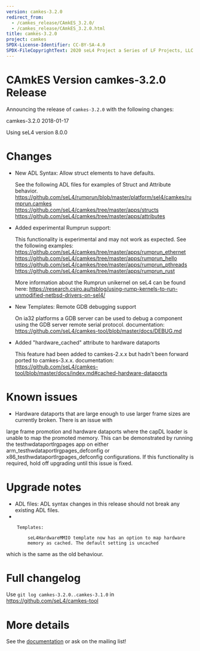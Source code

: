 ```yaml
---
version: camkes-3.2.0
redirect_from:
  - /camkes_release/CAmkES_3.2.0/
  - /camkes_release/CAmkES_3.2.0.html
title: camkes-3.2.0
project: camkes
SPDX-License-Identifier: CC-BY-SA-4.0
SPDX-FileCopyrightText: 2020 seL4 Project a Series of LF Projects, LLC.
---
```

# CAmkES Version camkes-3.2.0 Release


Announcing the release of `camkes-3.2.0` with the following changes:

camkes-3.2.0 2018-01-17

Using seL4 version 8.0.0

# Changes


- New ADL Syntax: Allow struct elements to have defaults.

    See the following ADL files for examples of Struct and
    Attribute behavior.
    <https://github.com/seL4/rumprun/blob/master/platform/sel4/camkes/rumprun.camkes>
    <https://github.com/seL4/camkes/tree/master/apps/structs>
    <https://github.com/seL4/camkes/tree/master/apps/attributes>

- Added experimental Rumprun support:

    This functionality is experimental and may not work
    as expected. See the following examples:
    <https://github.com/seL4/camkes/tree/master/apps/rumprun_ethernet>
    <https://github.com/seL4/camkes/tree/master/apps/rumprun_hello>
    <https://github.com/seL4/camkes/tree/master/apps/rumprun_pthreads>
    <https://github.com/seL4/camkes/tree/master/apps/rumprun_rust>
    
    More information about the Rumprun unikernel on seL4 can be
    found here:
    <https://research.csiro.au/tsblog/using-rump-kernels-to-run-unmodified-netbsd-drivers-on-sel4/>

- New Templates: Remote GDB debugging support

    On ia32 platforms a GDB server can be used to debug a
    component using the GDB server remote serial protocol.
    documentation:
    <https://github.com/seL4/camkes-tool/blob/master/docs/DEBUG.md>

- Added "hardware_cached" attribute to hardware dataports

    This feature had been added to camkes-2.x.x but hadn't been
    forward ported to camkes-3.x.x. documentation:
    <https://github.com/seL4/camkes-tool/blob/master/docs/index.md#cached-hardware-dataports>

# Known issues


- Hardware dataports that are large enough to use larger frame
        sizes are currently broken. There is an issue with

large frame promotion and hardware dataports where the capDL loader is
unable to map the promoted memory. This can be demonstrated by running
the testhwdataportlrgpages app on either
arm_testhwdataportlrgpages_defconfig or
x86_testhwdataportlrgpages_defconfig configurations. If this
functionality is required, hold off upgrading until this issue is fixed.

# Upgrade notes


- ADL files: ADL syntax changes in this release should not break
        any existing ADL files.
- 

        Templates:

            seL4HardwareMMIO template now has an option to map hardware
            memory as cached. The default setting is uncached

which is the same as the old behaviour.

# Full changelog
 Use `git log camkes-3.2.0..camkes-3.1.0` in
<https://github.com/seL4/camkes-tool>

# More details
 See the
[documentation](https://github.com/seL4/camkes-tool/blob/camkes-3.2.0/docs/index.md)
or ask on the mailing list!
